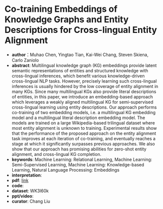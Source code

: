# Co-training Embeddings of Knowledge Graphs and Entity Descriptions for Cross-lingual Entity Alignment
* **author**：Muhao Chen, Yingtao Tian, Kai-Wei Chang, Steven Skiena, Carlo Zaniolo
* **abstract**: Multilingual knowledge graph (KG) embeddings provide latent semantic representations of entities and structured knowledge with cross-lingual inferences, which benefit various knowledge-driven cross-lingual NLP tasks. However, precisely learning such cross-lingual inferences is usually hindered by the low coverage of entity alignment in many KGs. Since many multilingual KGs also provide literal descriptions of entities, in this paper, we introduce an embedding-based approach which leverages a weakly aligned multilingual KG for semi-supervised cross-lingual learning using entity descriptions. Our approach performs co-training of two embedding models, i.e. a multilingual KG embedding model and a multilingual literal description embedding model. The models are trained on a large Wikipedia-based trilingual dataset where most entity alignment is unknown to training. Experimental results show that the performance of the proposed approach on the entity alignment task improves at each iteration of co-training, and eventually reaches a stage at which it significantly surpasses previous approaches. We also show that our approach has promising abilities for zero-shot entity alignment, and cross-lingual KG completion.
* **keywords**: Machine Learning: Relational Learning, Machine Learning: Semi-Supervised Learning, Machine Learning: Knowledge-based Learning, Natural Language Processing: Embeddings
* **interpretation**: 
* **pdf**:  [link](https://www.ijcai.org/Proceedings/2018/0556.pdf)
* **code**: 
* **dataset**: WK3l60k
* **ppt/video**: 
* **curator**: Chang Liu
